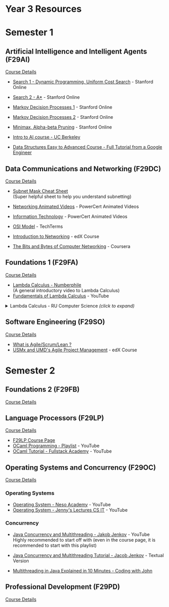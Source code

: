 # Year 3 Resources


# Semester 1

## Artificial Intelligence and Intelligent Agents (F29AI)

[Course Details](https://www.hw.ac.uk/documents/pams/202122/F29AI_202122.pdf)
- [Search 1 - Dynamic Programming, Uniform Cost Search](https://www.youtube.com/watch?v=aIsgJJYrlXk&list=PLoROMvodv4rOca_Ovz1DvdtWuz8BfSWL2&index=18) - Stanford Online
- [Search 2 - A*](https://www.youtube.com/watch?v=HEs1ZCvLH2s&list=PLoROMvodv4rOca_Ovz1DvdtWuz8BfSWL2&index=19&t=1641s) - Stanford Online
- [Markov Decision Processes 1](https://www.youtube.com/watch?v=9g32v7bK3Co&list=PLoROMvodv4rOca_Ovz1DvdtWuz8BfSWL2&index=20) - Stanford Online 
- [Markov Decision Processes 2](https://www.youtube.com/watch?v=HpaHTfY52RQ&list=PLoROMvodv4rOca_Ovz1DvdtWuz8BfSWL2&index=21) - Stanford Online
- [Minimax, Alpha-beta Pruning](https://www.youtube.com/watch?v=3pU-Hrz_xy4&list=PLoROMvodv4rOca_Ovz1DvdtWuz8BfSWL2&index=22) - Stanford Online


- [Intro to AI course - UC Berkeley](http://ai.berkeley.edu/)
- [Data Structures Easy to Advanced Course - Full Tutorial from a Google Engineer](https://youtu.be/RBSGKlAvoiM)

<!-- - Java!!!!
- A* Search - Java
- PDDL - Lang to define environment and actions
  - Gives an entire set of actions
  - and task is complete
- CW2 (Java)
  - Make an AI that learn Tic-Tac-Toe
  - Using 3 different techniques
    - Value Iterration
    - Positional Iteration
    - Q Learning
  - Last AI - Quiz
    - Markov Decision Process!!!
    - Game Theory
    - 
- Prolog (Pokemon CW) -->

## Data Communications and Networking (F29DC)
[Course Details](https://www.hw.ac.uk/documents/pams/202122/F29DC_202122.pdf)
- [Subnet Mask Cheat Sheet](https://www.aelius.com/njh/subnet_sheet.html)<br>
(Super helpful sheet to help you understand subnetting)
- [Networking Animated Videos](https://www.youtube.com/playlist?list=PL7zRJGi6nMRzg0LdsR7F3olyLGoBcIvvg) - PowerCert Animated Videos
- [Information Technology](https://www.youtube.com/playlist?list=PL7zRJGi6nMRzHkyXpGZJg3KfRSCrF15Jg) - PowerCert Animated Videos
- [OSI Model](https://www.youtube.com/watch?v=vv4y_uOneC0) - TechTerms

- [Introduction to Networking](https://www.edx.org/course/introduction-to-networking) - edX Course
- [The Bits and Bytes of Computer Networking](https://www.coursera.org/learn/computer-networking) - Coursera


## Foundations 1 (F29FA)
[Course Details](https://www.hw.ac.uk/documents/pams/202122/F29FA_202122.pdf)

- [Lambda Calculus - Numberphile](https://youtu.be/eis11j_iGMs)<br>
(A general introductory video to Lambda Calculus)
- [Fundamentals of Lambda Calculus](https://www.youtube.com/watch?v=3VQ382QG-y4) - YouTube

<details><summary>Lambda Calculus - RU Computer Science <i>(click to expand)</i></summary>
<ul>
  <li><a href="https://youtu.be/v1IlyzxP6Sg">Programming Languages: Lambda Calculus - 1</a></li>
  <li><a href="https://youtu.be/Mg1pxUKeWCk">Programming Languages: Lambda Calculus - 2</a></li>
  <li><a href="https://youtu.be/3h0-p4SDHig">Programming Languages: Lambda Calculus - 3</a></li>
</ul>
</details>

## Software Engineering (F29SO)
[Course Details](https://www.hw.ac.uk/documents/pams/202122/F29SO_202122.pdf)

- [What is Agile/Scrum/Lean ?](https://youtu.be/WjwEh15M5Rw)
- [USMx and UMD's Agile Project Management](https://www.edx.org/professional-certificate/umd-usmx-agile-project-management) - edX Course


# Semester 2

## Foundations 2 (F29FB)
[Course Details](https://www.hw.ac.uk/documents/pams/202122/F29FB_202122.pdf)

<!-- - Beginning is fine
- Turing Machine
- CW: Creating a Turing Machine -->

## Language Processors (F29LP)
[Course Details](https://www.hw.ac.uk/documents/pams/202122/F29LP_202122.pdf)

- [F29LP Course Page](http://www.macs.hw.ac.uk/~gabbay/F29LP/)
- [OCaml Programming - Playlist](https://www.youtube.com/playlist?list=PLre5AT9JnKShBOPeuiD9b-I4XROIJhkIU) - YouTube
- [OCaml Tutorial - Fullstack Academy](https://www.youtube.com/watch?v=PGGl5WcNOIU) - YouTube

<!-- - Making diagrams
- Make sure you understand
-  -->

## Operating Systems and Concurrency (F29OC)
[Course Details](https://www.hw.ac.uk/documents/pams/202122/F29OC_202122.pdf)

### Operating Systems
- [Operating System - Neso Academy](https://www.youtube.com/playlist?list=PLBlnK6fEyqRiVhbXDGLXDk_OQAeuVcp2O) - YouTube
- [Operating System - Jenny's Lectures CS IT](https://youtube.com/playlist?list=PLdo5W4Nhv31a5ucW_S1K3-x6ztBRD-PNa) - YouTube

### Concurrency

- [Java Concurrency and Multithreading - Jakob Jenkov](https://youtube.com/playlist?list=PLL8woMHwr36EDxjUoCzboZjedsnhLP1j4) - YouTube<br>
Highly recommended to start off with (even in the course page, it is recommended to start with this playlist)
- [Java Concurrency and Multithreading Tutorial - Jacob Jenkov](https://jenkov.com/tutorials/java-concurrency/index.html) - Textual Version

- [Multithreading in Java Explained in 10 Minutes - Coding with John](https://youtu.be/r_MbozD32eo)

## Professional Development (F29PD)
[Course Details](https://www.hw.ac.uk/documents/pams/202122/F29PD_202122.pdf)

<!-- - Debate
  - Same group
  - 3 points
- Test
  - 5 guest lectures
  - Test using the tests -->
